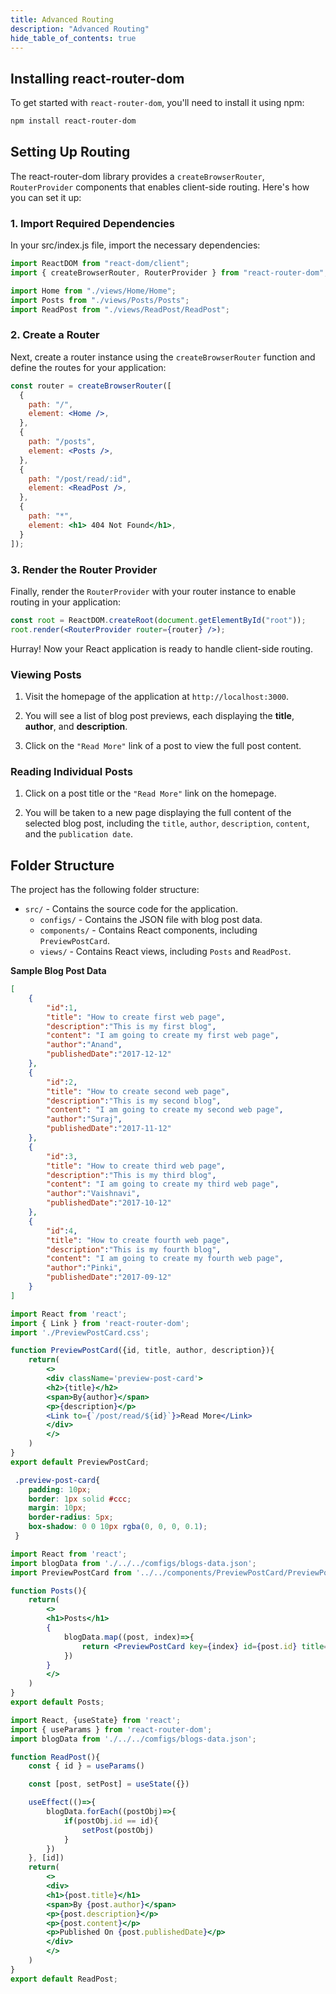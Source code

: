 ```yaml
---
title: Advanced Routing
description: "Advanced Routing"
hide_table_of_contents: true
---
```

## Installing react-router-dom

To get started with `react-router-dom`, you'll need to install it using npm:

```bash
npm install react-router-dom
```

## Setting Up Routing

The react-router-dom library provides a `createBrowserRouter`, `RouterProvider` components that enables client-side routing. Here's how you can set it up:

### 1. Import Required Dependencies

In your src/index.js file, import the necessary dependencies:

```jsx title="src/index.js" showLineNumbers
import ReactDOM from "react-dom/client";
import { createBrowserRouter, RouterProvider } from "react-router-dom";

import Home from "./views/Home/Home";
import Posts from "./views/Posts/Posts";
import ReadPost from "./views/ReadPost/ReadPost";

```

### 2. Create a Router

Next, create a router instance using the `createBrowserRouter` function and define the routes for your application:

```jsx title="src/index.js" showLineNumbersx
const router = createBrowserRouter([
  {
    path: "/",
    element: <Home />,
  },
  {
    path: "/posts",
    element: <Posts />,
  },
  {
    path: "/post/read/:id",
    element: <ReadPost />,
  },
  {
    path: "*",
    element: <h1> 404 Not Found</h1>,
  }
]);
```

### 3. Render the Router Provider

Finally, render the `RouterProvider` with your router instance to enable routing in your application:

```jsx title="src/index.js" showLineNumbers
const root = ReactDOM.createRoot(document.getElementById("root"));
root.render(<RouterProvider router={router} />);
```

Hurray! Now your React application is ready to handle client-side routing.

### Viewing  Posts

1. Visit the homepage of the application at `http://localhost:3000`.

2. You will see a list of blog post previews, each displaying the **title**, **author**, and  **description**.

3. Click on the `"Read More"` link of a post to view the full post content.

### Reading Individual Posts

1. Click on a post title or the `"Read More"` link on the homepage.

2. You will be taken to a new page displaying the full content of the selected blog post, including the `title`, `author`, `description`, `content`, and the `publication date`.

## Folder Structure

The project has the following folder structure:

- `src/` - Contains the source code for the application.
  - `configs/` - Contains the JSON file with blog post data.
  - `components/` - Contains React components, including `PreviewPostCard`.
  - `views/` - Contains React views, including `Posts` and `ReadPost`.

**Sample Blog Post Data**

```json title="src/configs/blogs-data.json" showLineNumbers="true"
[
    {
        "id":1,
        "title": "How to create first web page",
        "description":"This is my first blog",
        "content": "I am going to create my first web page",
        "author":"Anand",
        "publishedDate":"2017-12-12"
    },
    {
        "id":2,
        "title": "How to create second web page",
        "description":"This is my second blog",
        "content": "I am going to create my second web page",
        "author":"Suraj",
        "publishedDate":"2017-11-12"
    },
    {
        "id":3,
        "title": "How to create third web page",
        "description":"This is my third blog",
        "content": "I am going to create my third web page",
        "author":"Vaishnavi",
        "publishedDate":"2017-10-12"
    },
    {
        "id":4,
        "title": "How to create fourth web page",
        "description":"This is my fourth blog",
        "content": "I am going to create my fourth web page",
        "author":"Pinki",
        "publishedDate":"2017-09-12"
    }
]
```

```jsx title="src/views/PreviewPostCard/PreviewPostCard.js" showLineNumbers="true"
import React from 'react';
import { Link } from 'react-router-dom';
import './PreviewPostCard.css';

function PreviewPostCard({id, title, author, description}){
    return(
        <>
        <div className='preview-post-card'>
        <h2>{title}</h2>
        <span>By{author}</span>
        <p>{description}</p>
        <Link to={`/post/read/${id}`}>Read More</Link>
        </div>
        </>
    )
}
export default PreviewPostCard;
```

```css title="src/views/PreviewPostCard/PreviewPostCard.css" showLineNumbers="true"
 .preview-post-card{
    padding: 10px;
    border: 1px solid #ccc;
    margin: 10px;
    border-radius: 5px;
    box-shadow: 0 0 10px rgba(0, 0, 0, 0.1);
 }
```

```jsx title="src/views/Posts/Posts.js" showLineNumbers="true"
import React from 'react';
import blogData from './../../comfigs/blogs-data.json';
import PreviewPostCard from '../../components/PreviewPostCard/PreviewPostCard';

function Posts(){
    return(
        <>
        <h1>Posts</h1>
        {
            blogData.map((post, index)=>{
                return <PreviewPostCard key={index} id={post.id} title={post.title} description={post.description} content={post.content} author={post.author} publishedDate={post.publishedDate} />
            })
        }
        </>
    )
}
export default Posts;
```

```jsx title="src/views/ReadPost/ReadPost.js" showLineNumbers="true"
import React, {useState} from 'react';
import { useParams } from 'react-router-dom';
import blogData from './../../comfigs/blogs-data.json';

function ReadPost(){
    const { id } = useParams()

    const [post, setPost] = useState({})

    useEffect(()=>{
        blogData.forEach((postObj)=>{
            if(postObj.id == id){
                setPost(postObj)
            }
        })
    }, [id])
    return(
        <>
        <div>
        <h1>{post.title}</h1>
        <span>By {post.author}</span>
        <p>{post.description}</p>
        <p>{post.content}</p>
        <p>Published On {post.publishedDate}</p>
        </div>
        </>
    )
}
export default ReadPost;
```